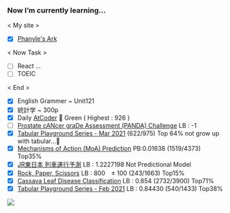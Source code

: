 ### Now I’m currently learning...
< My site >
- [x] [Phanyle's Ark](https://noknowledgegg.pythonanywhere.com/)

< Now Task >
- [ ] React ... 
- [ ] TOEIC

< End >
- [x] English Grammer ~ Unit121
- [x] 統計学 ~ 300p
- [x] Daily [AtCoder](https://kenkoooo.com/atcoder/#/user/NoKnowledgeGG) 🤔 Green ( Highest : 926 )
- [ ] [Prostate cANcer graDe Assessment (PANDA) Challenge](https://www.kaggle.com/c/prostate-cancer-grade-assessment/) LB : -1
- [x] [Tabular Playground Series - Mar 2021](https://www.kaggle.com/c/tabular-playground-series-mar-2021) (622/975) Top 64% not grow up with tabular...🤔
- [x] [Mechanisms of Action (MoA) Prediction](https://www.kaggle.com/c/lish-moa/) PB:0.01638 (1519/4373) Top35%
- [x] [JR東日本 列車運行予測](https://signate.jp/competitions/363/leaderboard) LB : 1.2227198 Not Predictional Model
- [x] [Rock, Paper, Scissors](https://www.kaggle.com/c/rock-paper-scissors/) LB : 800　± 100 (243/1663) Top15%
- [x] [Cassava Leaf Disease Classification](https://www.kaggle.com/c/cassava-leaf-disease-classification/) LB : 0.854 (2732/3900) Top71%
- [x] [Tabular Playground Series - Feb 2021](https://www.kaggle.com/c/tabular-playground-series-feb-2021/) LB : 0.84430 (540/1433) Top38%

[![](https://raw.githubusercontent.com/anko191/anko191/main/profile-summary-card-output/dracula/0-profile-details.svg)](https://github.com/vn7n24fzkq/github-profile-summary-cards)





<!--
**anko191/anko191** is a ✨ _special_ ✨ repository because its `README.md` (this file) appears on your GitHub profile.

Here are some ideas to get you started:

- 🔭 I’m currently working on ...
- 🌱 I’m currently learning ...
- 👯 I’m looking to collaborate on ...
- 🤔 I’m looking for help with ...
- 💬 Ask me about ...
- 📫 How to reach me: ...
- 😄 Pronouns: ...
- ⚡ Fun fact: ...
-->
